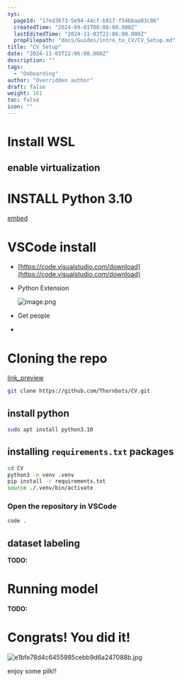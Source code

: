 ```yaml
---
sys:
  pageId: "17ed3673-5e94-44cf-b817-f54bbaa03c06"
  createdTime: "2024-09-01T00:08:00.000Z"
  lastEditedTime: "2024-11-03T22:06:00.000Z"
  propFilepath: "docs/Guides/intro_to_CV/CV_Setup.md"
title: "CV_Setup"
date: "2024-11-03T22:06:00.000Z"
description: ""
tags:
  - "Onboarding"
author: "Overridden author"
draft: false
weight: 161
toc: false
icon: ""
---
```


# Install WSL

## enable virtualization

# INSTALL Python 3.10

[embed](https://www.rose-hulman.edu/class/csse/csse132/2425a/labs/prelab1-wsl2.html)

# VSCode install

- [https://code.visualstudio.com/download](https://code.visualstudio.com/download)
- Python Extension

	![image.png](https://prod-files-secure.s3.us-west-2.amazonaws.com/d518164a-d88e-44d1-a4ee-3adb3bd8bce0/d82b6650-a5e4-4d3c-b8c9-93d817dae00e/image.png?X-Amz-Algorithm=AWS4-HMAC-SHA256&X-Amz-Content-Sha256=UNSIGNED-PAYLOAD&X-Amz-Credential=ASIAZI2LB466ZP6LUL7E%2F20250504%2Fus-west-2%2Fs3%2Faws4_request&X-Amz-Date=20250504T181008Z&X-Amz-Expires=3600&X-Amz-Security-Token=IQoJb3JpZ2luX2VjEHEaCXVzLXdlc3QtMiJHMEUCIQDWMAERCM7a%2BEOTQiTWnrEdC71MtLNmnC9Gq3JbzSTEvAIgcPafFMCI4S0WnmNFcYmG57L5zntUqrVvgqnxDzV4FXsq%2FwMIGhAAGgw2Mzc0MjMxODM4MDUiDERm5Aj8kwMFZAos%2FSrcAwgnhNNHKkstISAJLXPUBawywMlHQrNUMQ4reHnUcUyezXHjKireXi21YE1kPBzT97GCdX7OwsyLmOZdcpNPCkIybNmZurqMW0WM3b95Jv1jLaaoy88Y%2ByliloBSHNx5u%2FZxsaM1WdauFrUo6xZOn5FVk0%2FyumWvJITlNVUBVZAiTJXSKGV9q7%2FuLW4DTF%2BE8HmTYSW0J7D9m58mUfmwYV0PZsvBsaj6p%2FRbTAJ1UTePWHgCRFacQumiJ1OY69shsRRm7USxT%2FSWLmNDC7uY0WV%2BfhbAKY8P90ctGeMo7xFj9uqO0AOc9Om%2BjsCCydsdWyoESraPbSh29SVNB1VFhgrwOU4MRg92lnFQN44TehI%2FVvNOB%2FnmaSU4ZTvMokKF24m1VHxdPuSwT3rgHu2ZPSWIvG6E63NmOR%2BrTGwZYOiiV1ce%2Fyi6VSFVbvxpPYMFc3JHKTg%2FAWvO%2BQzE1ZOdlPqrbgvf1Yx%2F4Rk7Lv%2F7sPJnv00Hay3MnqCb%2BPMLgkTAgSQBd0Jd4pqyWHsTdu%2BoEEtRH0t8QB9jrK2A1hxrwrl8r4mMbNHZc6r1ehyk%2BCXjap6Mem9AMA%2FMeGvZtVGgf%2B3%2BlbDuk4u9uD93gu8sRzVBKnN3ydOLlFIXQCEJMJi73sAGOqUByFjpquFj2Du55DEuGv%2BwH0w1DGic6w7YNkbZglOSpKzRmEccImak47Vi3r4NFDcZThrxH2FKQsukeRIDxROVcmWA02k9i%2BK2wKkkcj7xMwBxD41Pt%2F1b646Bw%2FX8wwSer%2FtHsw8GhTcUzFLBkvjbxq6n9%2FHUiBSgx2YhG5C30%2FGpoxcEZmfw4hoTg0AikPSxC6evF8RSZi6nA8NApUNLDa4V%2Bm2w&X-Amz-Signature=06cdb638f6e6793d0ca5e97cf69a3e0cacb6d9b9542e486cfeba4886d854e341&X-Amz-SignedHeaders=host&x-id=GetObject)
- Get people
- 

# Cloning the repo

[link_preview](https://github.com/Thornbots/CV/)

```bash
git clone https://github.com/Thornbots/CV.git
```

## install python

```bash
sudo apt install python3.10
```

## installing `requirements.txt` packages

```bash
cd CV
python3 -m venv .venv
pip install -r requirements.txt
source ./.venv/bin/activate
```

### Open the repository in VSCode

```bash
code .
```

## dataset labeling  

**TODO:**

# Running model

**TODO:**

# Congrats! You did it!

![e1bfe78d4c6455985cebb9d6a247088b.jpg](https://prod-files-secure.s3.us-west-2.amazonaws.com/d518164a-d88e-44d1-a4ee-3adb3bd8bce0/7d1ce04e-65d6-40c8-814d-754280e9515a/e1bfe78d4c6455985cebb9d6a247088b.jpg?X-Amz-Algorithm=AWS4-HMAC-SHA256&X-Amz-Content-Sha256=UNSIGNED-PAYLOAD&X-Amz-Credential=ASIAZI2LB4662EFZ6Q7V%2F20250504%2Fus-west-2%2Fs3%2Faws4_request&X-Amz-Date=20250504T181008Z&X-Amz-Expires=3600&X-Amz-Security-Token=IQoJb3JpZ2luX2VjEHEaCXVzLXdlc3QtMiJHMEUCIHyqCPUEAZgBhC3ZZq8ociMZk8ZfzsIg4l2X%2BfuTOLMiAiEAzMXkQGAaIJY%2BQ6qhqQDC9V6l5bcw13wwL3P8Jrg4mbQq%2FwMIGhAAGgw2Mzc0MjMxODM4MDUiDP8TuiUnsxt8h55oVCrcA3GUTGKsau5dX1E2h6VzSe9UcT%2Ft8WIz6Fq%2F%2B%2BX61KmNAbrfG7Ac9OikTDSpqHF6TT58nxpruy3Nq8Dy%2F5xVuQqTkd%2BehQ%2BKRSor2vTh1Tnjo6Sm3vwxrpbuK%2BYprBW%2BkB7YaotJiXvVzMOCa3mOVR%2B7kTXsMoI93hPSXkHKc7T8FO8qh8vQdDDf%2FnzP%2BZasGT4bHS%2FSUAUQijxYL9iBzvFyu5Zg1OvUOz2Fz9eySk9bPuyalkJXRQJbkAPIlYfBvDP8ZjI%2B4OLTMrBsBBgWRpoSWsVpb%2BIGRiIOOvZULpf3agtXY5wRUbQP7fdybxWHmQBMjDeAIA62LohPpOzL0WI15JUSupoUKczlX86kN0fq754PREmqXtOHGPSH20H47wo8opjOGRaEdD3Teko8Igg6nD%2FhfBCoDoPLWs58DDNee81ZRpgz4PxIqY%2B1tUEzLb2JSK%2BA5ZFoU3eks01geeLFwnDmFpRvecTxZeZ%2F2bQxFA4iZYpQs6vTltNuDL%2BCjyCuJXMr18mR9qRfX%2FmBYqUQvZ7HcgkHVsPak8S9r%2ByzDBGnNBW5VXmVZ0LaRO5UMuWKDsVz2AOF8J8RUJuNsEbLFtZfATpNL7MeUqfAB%2FSIxZFS6PEkamfeKmM6MJe73sAGOqUB531kVSVu0OCuvaDJAg7n18PqQ4MQUpKTmOREpCf0THNIL8nUWDsQA3xbR45JAnSXshXngDXWIhjKCvGEvhcEz9lxivEKvqM1Y2bUe0wcL%2BTxoIzdkhz51j6nLAn8oqrcSbCp899rEHGygGNp%2ByFeBN1W3j%2Fy11PeFZrNwnoiz1R1xr0rJM6lreaQvwfXcV66Y%2FOJSFi9YQg7zWgL9Pmrl5oDWXA%2F&X-Amz-Signature=80019a849e30a2c2ceab1fad7c690931180562f4cc6654af9fca3595c73125c9&X-Amz-SignedHeaders=host&x-id=GetObject)

enjoy some pilk!!
